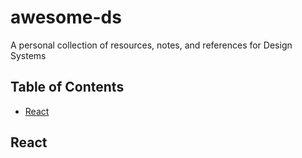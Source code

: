 # awesome-ds

A personal collection of resources, notes, and references for Design Systems

<!-- prettier-ignore-start -->
<!-- START doctoc generated TOC please keep comment here to allow auto update -->
<!-- DON'T EDIT THIS SECTION, INSTEAD RE-RUN doctoc TO UPDATE -->
## Table of Contents

- [React](#react)

<!-- END doctoc generated TOC please keep comment here to allow auto update -->
<!-- prettier-ignore-end -->

## React
